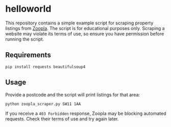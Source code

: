 # helloworld

This repository contains a simple example script for scraping property listings from [Zoopla](https://www.zoopla.co.uk/). The script is for educational purposes only. Scraping a website may violate its terms of use, so ensure you have permission before running the script.

## Requirements

```
pip install requests beautifulsoup4
```

## Usage

Provide a postcode and the script will print listings for that area:

```
python zoopla_scraper.py SW11 1AA
```

If you receive a `403 Forbidden` response, Zoopla may be blocking automated
requests. Check their terms of use and try again later.
